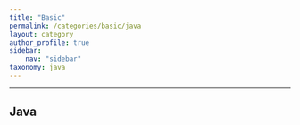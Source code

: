 ```yaml
---
title: "Basic"
permalink: /categories/basic/java
layout: category
author_profile: true
sidebar:
    nav: "sidebar"
taxonomy: java
---
```

---
## Java